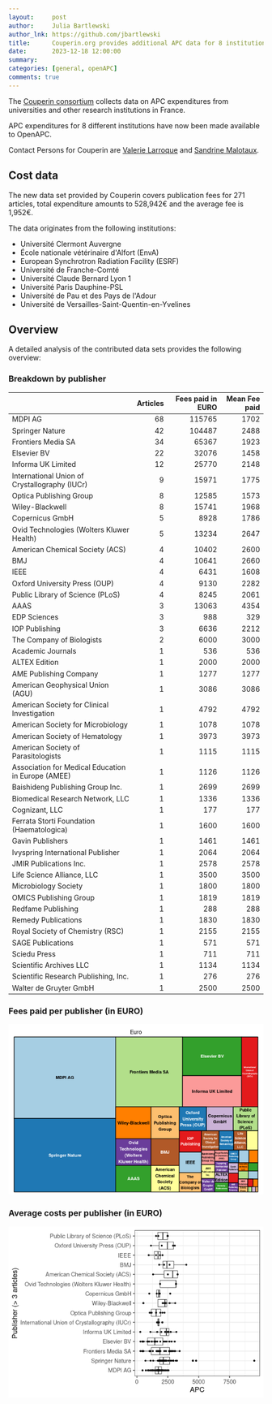 ```yaml
---
layout:     post
author:     Julia Bartlewski
author_lnk: https://github.com/jbartlewski
title:      Couperin.org provides additional APC data for 8 institutions
date:       2023-12-18 12:00:00
summary:    
categories: [general, openAPC]
comments: true
---
```





The [Couperin consortium](https://couperin.org) collects data on APC expenditures from universities and other research institutions in France. 

APC expenditures for 8 different institutions have now been made available to OpenAPC.

Contact Persons for Couperin are [Valerie Larroque](mailto:valerie.larroque@couperin.org) and [Sandrine Malotaux](mailto:sandrine.malotaux@inp-toulouse.fr).

## Cost data



The new data set provided by Couperin covers publication fees for 271 articles, total expenditure amounts to 528,942€ and the average fee is 1,952€.

The data originates from the following institutions:

- Université Clermont Auvergne
- École nationale vétérinaire d'Alfort (EnvA)
- European Synchrotron Radiation Facility (ESRF)
- Université de Franche-Comté
- Université Claude Bernard Lyon 1
- Université Paris Dauphine-PSL
- Université de Pau et des Pays de l'Adour
- Université de Versailles-Saint-Quentin-en-Yvelines



## Overview

A detailed analysis of the contributed data sets provides the following overview:

### Breakdown by publisher



|                                                   | Articles| Fees paid in EURO| Mean Fee paid|
|:--------------------------------------------------|--------:|-----------------:|-------------:|
|MDPI AG                                            |       68|            115765|          1702|
|Springer Nature                                    |       42|            104487|          2488|
|Frontiers Media SA                                 |       34|             65367|          1923|
|Elsevier BV                                        |       22|             32076|          1458|
|Informa UK Limited                                 |       12|             25770|          2148|
|International Union of Crystallography (IUCr)      |        9|             15971|          1775|
|Optica Publishing Group                            |        8|             12585|          1573|
|Wiley-Blackwell                                    |        8|             15741|          1968|
|Copernicus GmbH                                    |        5|              8928|          1786|
|Ovid Technologies (Wolters Kluwer Health)          |        5|             13234|          2647|
|American Chemical Society (ACS)                    |        4|             10402|          2600|
|BMJ                                                |        4|             10641|          2660|
|IEEE                                               |        4|              6431|          1608|
|Oxford University Press (OUP)                      |        4|              9130|          2282|
|Public Library of Science (PLoS)                   |        4|              8245|          2061|
|AAAS                                               |        3|             13063|          4354|
|EDP Sciences                                       |        3|               988|           329|
|IOP Publishing                                     |        3|              6636|          2212|
|The Company of Biologists                          |        2|              6000|          3000|
|Academic Journals                                  |        1|               536|           536|
|ALTEX Edition                                      |        1|              2000|          2000|
|AME Publishing Company                             |        1|              1277|          1277|
|American Geophysical Union (AGU)                   |        1|              3086|          3086|
|American Society for Clinical Investigation        |        1|              4792|          4792|
|American Society for Microbiology                  |        1|              1078|          1078|
|American Society of Hematology                     |        1|              3973|          3973|
|American Society of Parasitologists                |        1|              1115|          1115|
|Association for Medical Education in Europe (AMEE) |        1|              1126|          1126|
|Baishideng Publishing Group Inc.                   |        1|              2699|          2699|
|Biomedical Research Network, LLC                   |        1|              1336|          1336|
|Cognizant, LLC                                     |        1|               177|           177|
|Ferrata Storti Foundation (Haematologica)          |        1|              1600|          1600|
|Gavin Publishers                                   |        1|              1461|          1461|
|Ivyspring International Publisher                  |        1|              2064|          2064|
|JMIR Publications Inc.                             |        1|              2578|          2578|
|Life Science Alliance, LLC                         |        1|              3500|          3500|
|Microbiology Society                               |        1|              1800|          1800|
|OMICS Publishing Group                             |        1|              1819|          1819|
|Redfame Publishing                                 |        1|               288|           288|
|Remedy Publications                                |        1|              1830|          1830|
|Royal Society of Chemistry (RSC)                   |        1|              2155|          2155|
|SAGE Publications                                  |        1|               571|           571|
|Sciedu Press                                       |        1|               711|           711|
|Scientific Archives LLC                            |        1|              1134|          1134|
|Scientific Research Publishing, Inc.               |        1|               276|           276|
|Walter de Gruyter GmbH                             |        1|              2500|          2500|



### Fees paid per publisher (in EURO)

![plot of chunk tree_couperin_2023_12_18_full](/figure/tree_couperin_2023_12_18_full-1.png)

###  Average costs per publisher (in EURO)

![plot of chunk box_couperin_2023_12_18_publisher_full](/figure/box_couperin_2023_12_18_publisher_full-1.png)
